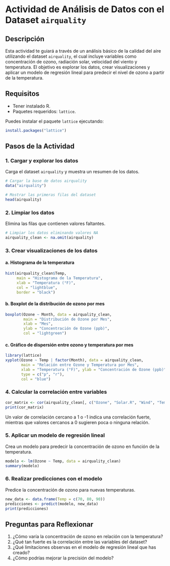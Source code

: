 
# Actividad de Análisis de Datos con el Dataset `airquality`

## Descripción

Esta actividad te guiará a través de un análisis básico de la calidad del aire utilizando el dataset `airquality`, 
el cual incluye variables como concentración de ozono, radiación solar, velocidad del viento y temperatura. 
El objetivo es explorar los datos, crear visualizaciones y aplicar un modelo de regresión lineal para predecir 
el nivel de ozono a partir de la temperatura.

## Requisitos

- Tener instalado R.
- Paquetes requeridos: `lattice`.

Puedes instalar el paquete `lattice` ejecutando:

```r
install.packages("lattice")
```

## Pasos de la Actividad

### 1. Cargar y explorar los datos

Carga el dataset `airquality` y muestra un resumen de los datos.

```r
# Cargar la base de datos airquality
data("airquality")

# Mostrar las primeras filas del dataset
head(airquality)
```

### 2. Limpiar los datos

Elimina las filas que contienen valores faltantes.

```r
# Limpiar los datos eliminando valores NA
airquality_clean <- na.omit(airquality)
```

### 3. Crear visualizaciones de los datos

#### a. Histograma de la temperatura

```r
hist(airquality_clean$Temp,
     main = "Histograma de la Temperatura",
     xlab = "Temperatura (°F)",
     col = "lightblue",
     border = "black")
```

#### b. Boxplot de la distribución de ozono por mes

```r
boxplot(Ozone ~ Month, data = airquality_clean,
        main = "Distribución de Ozone por Mes",
        xlab = "Mes",
        ylab = "Concentración de Ozone (ppb)",
        col = "lightgreen")
```

#### c. Gráfico de dispersión entre ozono y temperatura por mes

```r
library(lattice)
xyplot(Ozone ~ Temp | factor(Month), data = airquality_clean,
       main = "Relación entre Ozone y Temperatura por Mes",
       xlab = "Temperatura (°F)", ylab = "Concentración de Ozone (ppb)",
       type = c("p", "r"),
       col = "blue")
```

### 4. Calcular la correlación entre variables

```r
cor_matrix <- cor(airquality_clean[, c("Ozone", "Solar.R", "Wind", "Temp")])
print(cor_matrix)
```

Un valor de correlación cercano a 1 o -1 indica una correlación fuerte, mientras que valores cercanos a 0 sugieren poca o ninguna relación.

### 5. Aplicar un modelo de regresión lineal

Crea un modelo para predecir la concentración de ozono en función de la temperatura.

```r
modelo <- lm(Ozone ~ Temp, data = airquality_clean)
summary(modelo)
```

### 6. Realizar predicciones con el modelo

Predice la concentración de ozono para nuevas temperaturas.

```r
new_data <- data.frame(Temp = c(70, 80, 90))
predicciones <- predict(modelo, new_data)
print(predicciones)
```

## Preguntas para Reflexionar

1. ¿Cómo varía la concentración de ozono en relación con la temperatura?
2. ¿Qué tan fuerte es la correlación entre las variables del dataset?
3. ¿Qué limitaciones observas en el modelo de regresión lineal que has creado?
4. ¿Cómo podrías mejorar la precisión del modelo?

